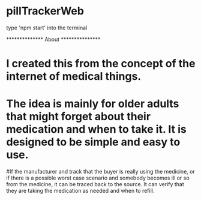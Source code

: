 # pillTrackerWeb

type 'npm start' into the terminal

************** About ***************
# I created this from the concept of the internet of medical things. 
# The idea is mainly for older adults that might forget about their medication and when to take it. It is designed to be simple and easy to use.
#If the manufacturer and track that the buyer is really using the medicine, or if there is a possible worst case scenario and somebody becomes ill or so from the medicine, it can be traced back to the source. It can verify that they are taking the medication as needed and when to refill.